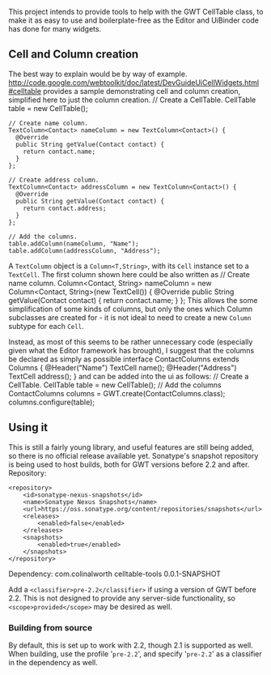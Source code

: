 This project intends to provide tools to help with the GWT CellTable class, to make it as easy to use and boilerplate-free as the Editor and UiBinder code has done for many widgets.

## Cell and Column creation ##
The best way to explain would be by way of example. http://code.google.com/webtoolkit/doc/latest/DevGuideUiCellWidgets.html#celltable provides a sample demonstrating cell and column creation, simplified here to just the column creation.
    // Create a CellTable.
    CellTable<Contact> table = new CellTable<Contact>();

    // Create name column.
    TextColumn<Contact> nameColumn = new TextColumn<Contact>() {
      @Override
      public String getValue(Contact contact) {
        return contact.name;
      }
    };

    // Create address column.
    TextColumn<Contact> addressColumn = new TextColumn<Contact>() {
      @Override
      public String getValue(Contact contact) {
        return contact.address;
      }
    };

    // Add the columns.
    table.addColumn(nameColumn, "Name");
    table.addColumn(addressColumn, "Address");

A `TextColumn` object is a `Column<T,String>`, with its `Cell` instance set to a `TextCell`. The first column shown here could be also written as 
    // Create name column.
    Column<Contact, String> nameColumn = new Column<Contact, String>(new TextCell()) {
      @Override
      public String getValue(Contact contact) {
        return contact.name;
      }
    };
This allows the some simplification of some kinds of columns, but only the ones which Column subclasses are created for - it is not ideal to need to create a new `Column` subtype for each `Cell`.

Instead, as most of this seems to be rather unnecessary code (especially given what the Editor framework has brought), I suggest that the columns be declared as simply as possible
    interface ContactColumns extends Columns<Contact> {
      @Header("Name")
      TextCell name();
      @Header("Address")
      TextCell address();
    }
and can be added into the ui as follows:
    // Create a CellTable.
    CellTable<Contact> table = new CellTable<Contact>();
    // Add the columns
    ContactColumns columns = GWT.create(ContactColumns.class);
    columns.configure(table);

## Using it ##
This is still a fairly young library, and useful features are still being added, so there is no official release available yet. Sonatype's snapshot repository is being used to host builds, both for GWT versions before 2.2 and after.  
Repository:

    <repository>
        <id>sonatype-nexus-snapshots</id>
        <name>Sonatype Nexus Snapshots</name>
        <url>https://oss.sonatype.org/content/repositories/snapshots</url>
        <releases>
            <enabled>false</enabled>
        </releases>
        <snapshots>
            <enabled>true</enabled>
        </snapshots>
    </repository>
Dependency:
    <dependency>
        <groupId>com.colinalworth</groupId>
        <artifactId>celltable-tools</artifactId>
        <version>0.0.1-SNAPSHOT</version>
    </dependency>

Add a `<classifier>pre-2.2</classifier>` if using a version of GWT before 2.2. This is not designed to provide any server-side functionality, so `<scope>provided</scope>` may be desired as well.

### Building from source ###
By default, this is set up to work with 2.2, though 2.1 is supported as well. When building, use the profile '`pre-2.2`', and specify '`pre-2.2`' as a classifier in the dependency as well.
